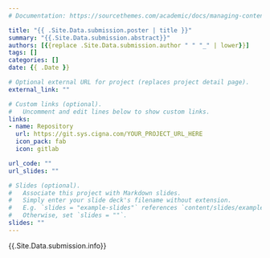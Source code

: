 ```yaml
---
# Documentation: https://sourcethemes.com/academic/docs/managing-content/

title: "{{ .Site.Data.submission.poster | title }}"
summary: "{{.Site.Data.submission.abstract}}"
authors: [{{replace .Site.Data.submission.author " " "_" | lower}}]
tags: []
categories: []
date: {{ .Date }}

# Optional external URL for project (replaces project detail page).
external_link: ""

# Custom links (optional).
#   Uncomment and edit lines below to show custom links.
links:
- name: Repository
  url: https://git.sys.cigna.com/YOUR_PROJECT_URL_HERE
  icon_pack: fab
  icon: gitlab

url_code: ""
url_slides: ""

# Slides (optional).
#   Associate this project with Markdown slides.
#   Simply enter your slide deck's filename without extension.
#   E.g. `slides = "example-slides"` references `content/slides/example-slides.md`.
#   Otherwise, set `slides = ""`.
slides: ""
---
```


{{.Site.Data.submission.info}}